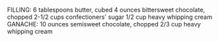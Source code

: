 FILLING:
6 tablespoons butter, cubed
4 ounces bittersweet chocolate, chopped
2-1/2 cups confectioners' sugar
1/2 cup heavy whipping cream
GANACHE:
10 ounces semisweet chocolate, chopped
2/3 cup heavy whipping cream